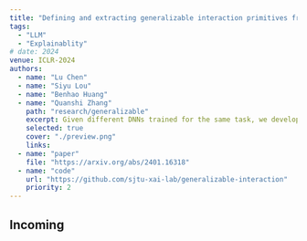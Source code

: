 ```yaml
---
title: "Defining and extracting generalizable interaction primitives from DNNs"
tags:
  - "LLM"
  - "Explainablity"
# date: 2024
venue: ICLR-2024
authors:
  - name: "Lu Chen"
  - name: "Siyu Lou"
  - name: "Benhao Huang"
  - name: "Quanshi Zhang"
    path: "research/generalizable"
    excerpt: Given different DNNs trained for the same task, we develop a method to extract their shared interactions.
    selected: true
    cover: "./preview.png"
    links:
  - name: "paper"
    file: "https://arxiv.org/abs/2401.16318"
  - name: "code"
    url: "https://github.com/sjtu-xai-lab/generalizable-interaction"
    priority: 2
---
```


## Incoming

```

```
